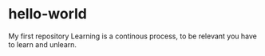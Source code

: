 # hello-world
My first repository
Learning is a continous process, to be relevant you have to learn and unlearn.
